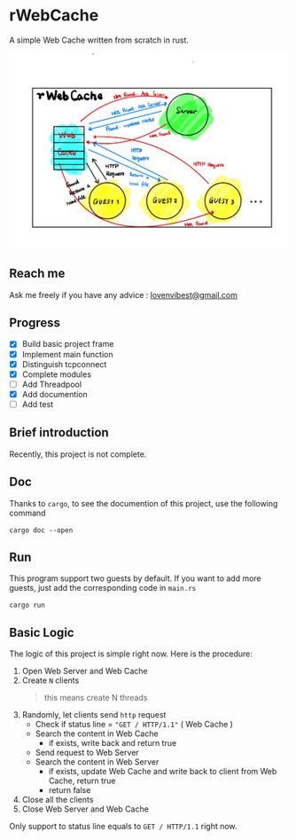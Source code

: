 # rWebCache

A simple Web Cache written from scratch in rust.

![rWebCache](picture/rWebCache.jpg)


## Reach me

Ask me freely if you have any advice : <lovenvibest@gmail.com>


## Progress

* [x] Build basic project frame
* [x] Implement main function
* [x] Distinguish tcpconnect
* [x] Complete modules
* [ ] Add Threadpool
* [x] Add documention
* [ ] Add test

## Brief introduction

Recently, this project is not complete.

## Doc

Thanks to `cargo`, to see the documention of this project, use the following command

```shell
cargo doc --open
```

## Run

This program support two guests by default. If you want to add more guests, just add the corresponding code in `main.rs`

```shell
cargo run
```

## Basic Logic

The logic of this project is simple right now. Here is the procedure:

1. Open Web Server and Web Cache
2. Create `N` clients
   > this means create N threads
3. Randomly, let clients send `http` request
   - Check if status line = `"GET / HTTP/1.1"`  ( Web Cache )
   - Search the content in Web Cache
     - if exists, write back and return true
   - Send request to Web Server
   - Search the content in Web Server
     - if exists, update Web Cache and write back to client from Web Cache, return true
     - return false
4. Close all the clients
5. Close Web Server and Web Cache

Only support to status line equals to `GET / HTTP/1.1` right now.